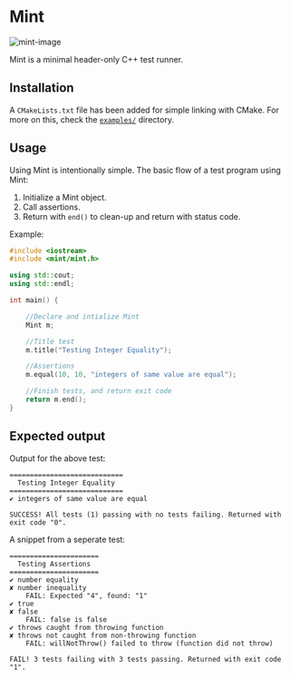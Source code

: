 # Mint
![mint-image](https://i.imgur.com/aM2SNDD.png)

Mint is a minimal header-only C++ test runner.

## Installation
A `CMakeLists.txt` file has been added for simple linking with CMake. For more on this, check the [`examples/`](examples) directory.

## Usage
Using Mint is intentionally simple. The basic flow of a test program using Mint:

1. Initialize a Mint object.
2. Call assertions.
3. Return with `end()` to clean-up and return with status code.

Example:

```cpp
#include <iostream>
#include <mint/mint.h>

using std::cout;
using std::endl;

int main() {

    //Declare and intialize Mint
    Mint m;

    //Title test
    m.title("Testing Integer Equality");

    //Assertions
    m.equal(10, 10, "integers of same value are equal");

    //Finish tests, and return exit code
    return m.end();
}

```

## Expected output

Output for the above test:
```
============================
  Testing Integer Equality
============================
✔ integers of same value are equal

SUCCESS! All tests (1) passing with no tests failing. Returned with exit code "0".
```

A snippet from a seperate test:
```
======================
  Testing Assertions
======================
✔ number equality
✘ number inequality
    FAIL: Expected "4", found: "1"
✔ true
✘ false
    FAIL: false is false
✔ throws caught from throwing function
✘ throws not caught from non-throwing function
    FAIL: willNotThrow() failed to throw (function did not throw)

FAIL! 3 tests failing with 3 tests passing. Returned with exit code "1".
```
